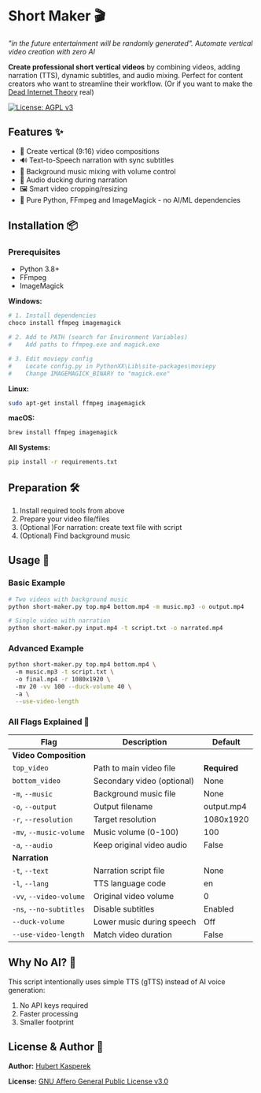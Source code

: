 # Short Maker 🎬  

*"in the future entertainment will be randomly generated". Automate vertical video creation with zero AI*  

**Create professional short vertical videos** by combining videos, adding narration (TTS), dynamic subtitles, and audio mixing. Perfect for content creators who want to streamline their workflow. (Or if you want to make the [Dead Internet Theory](https://en.wikipedia.org/wiki/Dead_Internet_theory) real)

[![License: AGPL v3](https://img.shields.io/badge/License-AGPL_v3-blue.svg)](https://github.com/Hukasx0/short-maker/blob/main/LICENSE)

## Features ✨  
- 📼 Create vertical (9:16) video compositions  
- 🔊 Text-to-Speech narration with sync subtitles  
- 🎵 Background music mixing with volume control  
- 🦆 Audio ducking during narration  
- 🖼️ Smart video cropping/resizing  
- 🐍 Pure Python, FFmpeg and ImageMagick - no AI/ML dependencies  

## Installation 📦  

### Prerequisites  
- Python 3.8+  
- FFmpeg  
- ImageMagick  

**Windows:**  
```powershell
# 1. Install dependencies  
choco install ffmpeg imagemagick  

# 2. Add to PATH (search for Environment Variables)  
#    Add paths to ffmpeg.exe and magick.exe  

# 3. Edit moviepy config  
#    Locate config.py in PythonXX\Lib\site-packages\moviepy  
#    Change IMAGEMAGICK_BINARY to "magick.exe"
```

**Linux:**  
```bash
sudo apt-get install ffmpeg imagemagick
```

**macOS:**  
```bash
brew install ffmpeg imagemagick
```

**All Systems:**  
```bash
pip install -r requirements.txt
```

## Preparation 🛠️  
1. Install required tools from above  
2. Prepare your video file/files
3. (Optional )For narration: create text file with script  
4. (Optional) Find background music  

## Usage 🚀  

### Basic Example  
```bash
# Two videos with background music  
python short-maker.py top.mp4 bottom.mp4 -m music.mp3 -o output.mp4  

# Single video with narration  
python short-maker.py input.mp4 -t script.txt -o narrated.mp4
```

### Advanced Example  
```bash
python short-maker.py top.mp4 bottom.mp4 \  
  -m music.mp3 -t script.txt \  
  -o final.mp4 -r 1080x1920 \  
  -mv 20 -vv 100 --duck-volume 40 \  
  -a \
  --use-video-length
```

### All Flags Explained 🏁  
| Flag | Description | Default |  
|------|-------------|---------|  
| **Video Composition** | |  
| `top_video` | Path to main video file | **Required** |  
| `bottom_video` | Secondary video (optional) | None |  
| `-m`, `--music` | Background music file | None |  
| `-o`, `--output` | Output filename | output.mp4 |  
| `-r`, `--resolution` | Target resolution | 1080x1920 |  
| `-mv`, `--music-volume` | Music volume (0-100) | 100 |  
| `-a`, `--audio` | Keep original video audio | False |  
| **Narration** | |  
| `-t`, `--text` | Narration script file | None |  
| `-l`, `--lang` | TTS language code | en |  
| `-vv`, `--video-volume` | Original video volume | 0 |  
| `-ns`, `--no-subtitles` | Disable subtitles | Enabled |  
| `--duck-volume` | Lower music during speech | Off |  
| `--use-video-length` | Match video duration | False |  

## Why No AI? 🤖  
This script intentionally uses simple TTS (gTTS) instead of AI voice generation:  
1. No API keys required  
2. Faster processing  
3. Smaller footprint  

## License & Author 📜  
**Author:** [Hubert Kasperek](https://github.com/Hukasx0)

**License:** [GNU Affero General Public License v3.0](https://github.com/Hukasx0/short-maker/blob/main/LICENSE)
